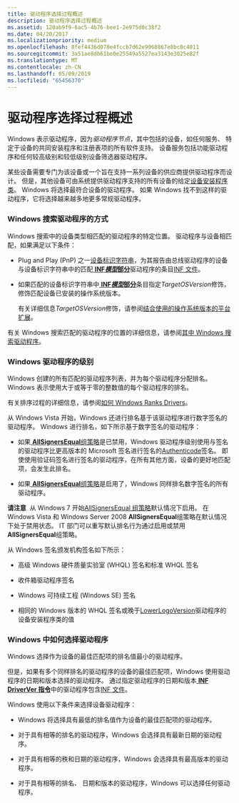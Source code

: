 ```yaml
---
title: 驱动程序选择过程概述
description: 驱动程序选择过程概述
ms.assetid: 120ab9f9-6ac5-4b76-bee1-2e975d0c38f2
ms.date: 04/20/2017
ms.localizationpriority: medium
ms.openlocfilehash: 8fef4436d078e4fccb7d62e9968867e8bc8c4011
ms.sourcegitcommit: 3a51ae8db61be0e25549a5527ea3143e3025e82f
ms.translationtype: MT
ms.contentlocale: zh-CN
ms.lasthandoff: 05/09/2019
ms.locfileid: "65456370"
---
```

# <a name="overview-of-the-driver-selection-process"></a>驱动程序选择过程概述


Windows 表示驱动程序，因为*驱动程序节点*，其中包括的设备，如任何服务、 特定于设备的共同安装程序和注册表项的所有软件支持。 设备服务包括功能驱动程序和任何较高级别和较低级别设备筛选器驱动程序。

某些设备需要专门为该设备或一个旨在支持一系列设备的供应商提供驱动程序而设计。 但是，其他设备可由系统提供驱动程序支持的所有设备的给定[设备安装程序类](device-setup-classes.md)。 Windows 将选择最符合设备的驱动程序。 如果 Windows 找不到这样的驱动程序，它将选择越来越多地更多常规驱动程序。

### <a href="" id="how-setup-searches-for-drivers"></a> Windows 搜索驱动程序的方式

Windows 搜索中的设备类型相匹配的驱动程序的特定位置。 驱动程序与设备相匹配，如果满足以下条件：

-   Plug and Play (PnP) 之一[设备标识字符串](device-identification-strings.md)，为其报告由总线驱动程序的设备与设备标识字符串中的匹配[ **INF*模型*部分**](inf-models-section.md)驱动程序的条目[INF 文件](overview-of-inf-files.md)。

-   如果匹配的设备标识字符串中[ **INF*模型*部分**](inf-models-section.md)条目指定*TargetOSVersion*修饰，修饰匹配设备已安装的操作系统版本。

    有关详细信息*TargetOSVersion*修饰，请参阅[结合使用的操作系统版本的平台扩展](combining-platform-extensions-with-operating-system-versions.md)。

有关 Windows 搜索匹配的驱动程序的位置的详细信息，请参阅[其中 Windows 搜索驱动程序](where-setup-searches-for-drivers.md)。

### <a href="" id="how-setup-ranks-drivers"></a> Windows 驱动程序的级别

Windows 创建的所有匹配的驱动程序列表，并为每个驱动程序分配排名。 Windows 表示使用大于或等于零的整数值的每个驱动程序的排名。

有关排序过程的详细信息，请参阅[如何 Windows Ranks Drivers](how-setup-ranks-drivers.md)。

从 Windows Vista 开始，Windows 还进行排名基于该驱动程序进行数字签名的驱动程序。 Windows 进行排名，如下所示基于数字签名的驱动程序：

-   如果[ **AllSignersEqual**组策略](allsignersequal-group-policy--windows-vista-and-later-.md)是已禁用，Windows 驱动程序级别使用与签名的驱动程序比更高版本的 Microsoft 签名进行签名的[Authenticode](authenticode.md)签名。 即使使用验证码签名进行签名的驱动程序，在所有其他方面，设备的更好地匹配项，会发生此排名。

-   如果[ **AllSignersEqual**组策略](allsignersequal-group-policy--windows-vista-and-later-.md)是启用了，Windows 同样排名数字签名的所有驱动程序。

**请注意**  从 Windows 7 开始[AllSignersEqual 组策略](allsignersequal-group-policy--windows-vista-and-later-.md)默认情况下启用。 在 Windows Vista 和 Windows Server 2008 **AllSignersEqual**组策略在默认情况下处于禁用状态。 IT 部门可以重写默认排名行为通过启用或禁用**AllSignersEqual**组策略。

 

从 Windows 签名颁发机构签名如下所示：

-   高级 Windows 硬件质量实验室 (WHQL) 签名和标准 WHQL 签名

-   收件箱驱动程序签名

-   Windows 可持续工程 (Windows SE) 签名

-   相同的 Windows 版本的 WHQL 签名或晚于[LowerLogoVersion](lowerlogoversion.md)驱动程序的设备安装程序类的值

### <a href="" id="how-setup-selects-drivers"></a> Windows 中如何选择驱动程序

Windows 选择作为设备的最佳匹配项的排名值最小的驱动程序。

但是，如果有多个同样排名的驱动程序的设备的最佳匹配项，Windows 使用驱动程序的日期和版本选择的驱动程序。 通过指定驱动程序的日期和版本[ **INF DriverVer 指令**](inf-driverver-directive.md)中的驱动程序包含[INF 文件](overview-of-inf-files.md)。

Windows 使用以下条件来选择设备驱动程序：

-   Windows 将选择具有最低的排名值作为设备的最佳匹配项的驱动程序。

-   对于具有相等的排名的驱动程序，Windows 会选择具有最新日期的驱动程序。

-   对于具有相等的秩和日期的驱动程序，Windows 会选择具有最高版本的驱动程序。

-   对于具有相等的排名、 日期和版本的驱动程序，Windows 可以选择任何驱动程序。

 

 





